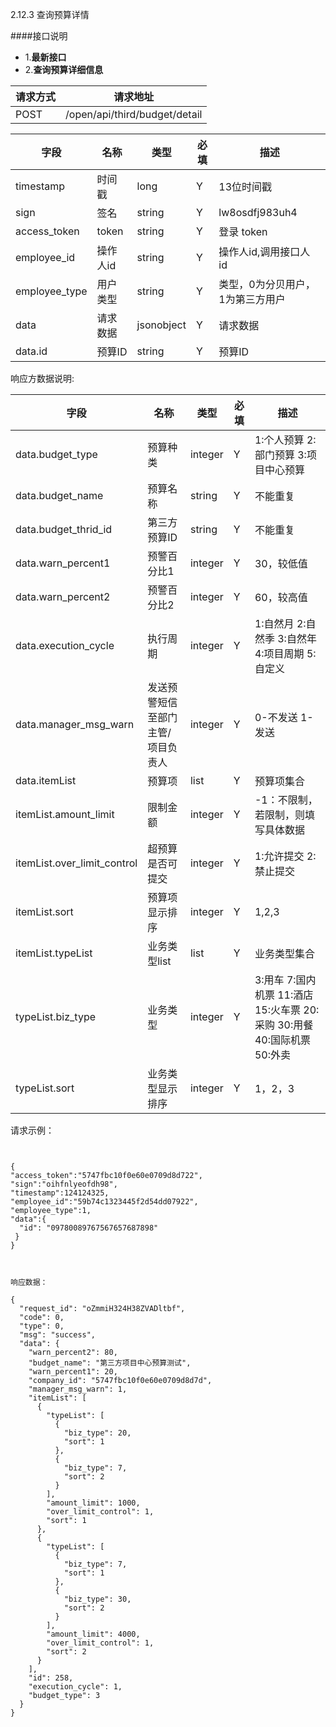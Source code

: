 2.12.3 查询预算详情

####接口说明
- 1.**最新接口**
- 2.**查询预算详细信息**


请求方式|请求地址
----|---
POST|/open/api/third/budget/detail

字段|名称|类型|必填|描述
-----|-----|----|----|----
timestamp|时间戳 |long |Y|13位时间戳
sign|签名 |string |Y|lw8osdfj983uh4
access_token|token | string |Y|登录 token
employee_id| 操作人id|string |Y|操作人id,调用接口人 id
employee_type| 用户类型|string|Y|类型，0为分贝用户，1为第三方用户
data |请求数据| jsonobject |Y|请求数据
data.id|预算ID|string |Y|预算ID



响应方数据说明:

字段|名称|类型|必填|描述
-----|-----|----|----|----
data.budget_type|预算种类|integer |Y|1:个人预算 2:部门预算 3:项目中心预算
data.budget_name |预算名称| string | Y |不能重复
data.budget_thrid_id |第三方预算ID| string | Y |不能重复
data.warn_percent1 |预警百分比1| integer | Y |30，较低值
data.warn_percent2|预警百分比2| integer| Y |60，较高值
data.execution_cycle|执行周期|integer |Y|1:自然月 2:自然季 3:自然年 4:项目周期 5:自定义
data.manager_msg_warn |发送预警短信至部门主管/项目负责人| integer | Y |0-不发送 1-发送
data.itemList |预算项| list | Y |预算项集合
itemList.amount_limit|限制金额| integer| Y | -1：不限制，若限制，则填写具体数据
itemList.over_limit_control|超预算是否可提交|integer |Y|1:允许提交 2:禁止提交
itemList.sort |预算项显示排序| integer | Y |1,2,3
itemList.typeList |业务类型list| list | Y |业务类型集合
typeList.biz_type|业务类型 | integer| Y |3:用车 7:国内机票 11:酒店 15:火车票 20:采购 30:用餐 40:国际机票 50:外卖
typeList.sort|业务类型显示排序 | integer| Y |1，2，3





请求示例：

```


{
"access_token":"5747fbc10f0e60e0709d8d722",
"sign":"oihfnlyeofdh98",
"timestamp":124124325,
"employee_id":"59b74c1323445f2d54dd07922",
"employee_type":1,
"data":{
  "id": "09780089767567657687898"
 }
}



响应数据：

{
  "request_id": "oZmmiH324H38ZVADltbf",
  "code": 0,
  "type": 0,
  "msg": "success",
  "data": {
    "warn_percent2": 80,
    "budget_name": "第三方项目中心预算测试",
    "warn_percent1": 20,
    "company_id": "5747fbc10f0e60e0709d8d7d",
    "manager_msg_warn": 1,
    "itemList": [
      {
        "typeList": [
          {
            "biz_type": 20,
            "sort": 1
          },
          {
            "biz_type": 7,
            "sort": 2
          }
        ],
        "amount_limit": 1000,
        "over_limit_control": 1,
        "sort": 1
      },
      {
        "typeList": [
          {
            "biz_type": 7,
            "sort": 1
          },
          {
            "biz_type": 30,
            "sort": 2
          }
        ],
        "amount_limit": 4000,
        "over_limit_control": 1,
        "sort": 2
      }
    ],
    "id": 258,
    "execution_cycle": 1,
    "budget_type": 3
  }
}



```














